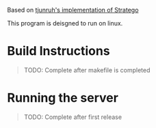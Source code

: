 Based on [tjunruh's implementation of Stratego](https://github.com/tjunruh/Stratego)

This program is deisgned to run on linux.

# Build Instructions

> TODO: Complete after makefile is completed

# Running the server

> TODO: Complete after first release
